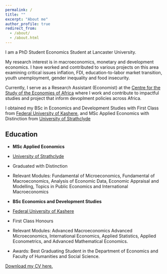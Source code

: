 ```yaml
---
permalink: /
title: ""
excerpt: "About me"
author_profile: true
redirect_from: 
  - /about/
  - /about.html
---
```

I am a PhD Student Economics Student at Lancaster University. 

My research interest is in macroeconomics, monetary and development economics. I have worked and contributed to various projects on this area examining critical issues inflation, FDI, education-to-labor market transition, youth unemployment, gender inequality and food insecurity.

Currently, I serve as a Research Assistant (Economist) at the [Centre for the Study of the Economies of Africa](https://www.cseaafrica.org/) where I work and contribute to impactful studies and project that inform devoplment policies across Africa.

I obtained my BSc in Economics and Development Studies with First Class from [Federal University of Kashere](https://fukashere.edu.ng/), and MSc Applied Economics with Distinction from [University of Strathclyde](https://www.strath.ac.uk/business/economics/)

## Education

- **MSc Applied Economics**
- [University of Strathclyde](https://www.strath.ac.uk/business/economics/)
- Graduated with Distinction
- Relevant Modules: Fundamental of Microeconomics, Fundamental of Macroeconomics, Analysis of Economic Data, Economic Appraisal and Modelling, Topics in Public Economics and International Macroeconomics

- **BSc Economics and Development Studies**
- [Federal University of Kashere](https://fukashere.edu.ng/)
- First Class Honours
- Relevant Modules: Advanced Macroeconomics Advanced Microeconomics, International Economics, Applied Statistics, Applied Econometrics, and Advanced Mathematical Economics.
- Awards: Best Graduating Student in the Department of Economics and Faculty of Humanities and Social Science.

<a href="https://drive.google.com/file/d/1xqM30OVxvSNkSEU50R6p4wK647AevtFk/view?usp=sharing" class="btn btn--primary" target="_blank">
  <i class="fas fa-download"></i> Download my CV here.
</a>

